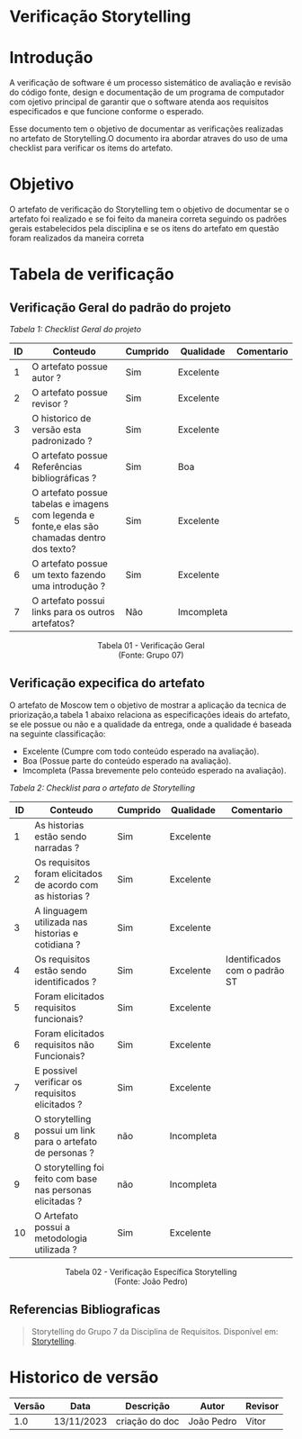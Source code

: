 # Verificação Storytelling

# Introdução

A verificação de software é um processo sistemático de avaliação e revisão do código fonte, design e documentação de um programa de computador com ojetivo principal de garantir que o software atenda aos requisitos especificados e que funcione conforme o esperado. 

Esse documento tem o objetivo de documentar as verificações realizadas no artefato de Storytelling.O documento ira abordar atraves do uso de uma checklist para verificar os items do artefato.

# Objetivo

O artefato de verificação do Storytelling tem o objetivo de documentar se o artefato foi realizado e se foi feito da maneira correta seguindo os padrões gerais estabelecidos pela disciplina e se os itens do artefato em questão foram realizados da maneira correta

# Tabela de verificação

## Verificação Geral do padrão do projeto

*Tabela 1: Checklist Geral do projeto*

| ID | Conteudo | Cumprido | Qualidade | Comentario |
|----|-----------------------------------------------------------------------------------------------|----------|------------|------------|
| 1 | O artefato possue autor ? | Sim | Excelente | |
| 2 | O artefato possue revisor ? | Sim | Excelente | |
| 3 | O historico de versão esta padronizado ? | Sim | Excelente | |
| 4 | O artefato possue Referências bibliográficas ? | Sim | Boa | |
| 5 | O artefato possue tabelas e imagens com legenda e fonte,e elas são chamadas dentro dos texto? | Sim | Excelente | |
| 6 | O artefato possue um texto fazendo uma introdução ? | Sim | Excelente | |
| 7 | O artefato possui links para os outros artefatos? | Não | Imcompleta | |

<p align="center">
Tabela 01 - Verificação Geral<br>
(Fonte: Grupo 07)
</p>

## Verificação expecifica do artefato

O artefato de Moscow tem o objetivo de mostrar a aplicação da tecnica de priorização,a tabela 1 abaixo relaciona as especificações ideais do artefato, se ele possue ou não e a qualidade da entrega, onde a qualidade é baseada na seguinte classificação:

- Excelente (Cumpre com todo conteúdo esperado na avaliação).
- Boa (Possue parte do conteúdo esperado na avaliação).
- Imcompleta (Passa brevemente pelo conteúdo esperado na avaliação).

*Tabela 2: Checklist para o artefato de Storytelling*

| ID | Conteudo | Cumprido | Qualidade | Comentario |
|----|-------------------------------------------------------------|----------|------------|-------------------------------|
| 1 | As historias estão sendo narradas ? | Sim | Excelente | |
| 2 | Os requisitos foram elicitados de acordo com as historias ? | Sim | Excelente | |
| 3 | A linguagem utilizada nas historias e cotidiana ? | Sim | Excelente | |
| 4 | Os requisitos estão sendo identificados ? | Sim | Excelente | Identificados com o padrão ST |
| 5 | Foram elicitados requisitos funcionais? | Sim | Excelente | |
| 6 | Foram elicitados requisitos não Funcionais? | Sim | Excelente | |
| 7 | E possivel verificar os requisitos elicitados ? | Sim | Excelente | |
| 8 | O storytelling possui um link para o artefato de personas ? | não | Incompleta | |
| 9 | O storytelling foi feito com base nas personas elicitadas ? | não | Incompleta | |
| 10 | O Artefato possui a metodologia utilizada ? | Sim | Excelente | |

<p align="center">
Tabela 02 - Verificação Específica Storytelling<br>
(Fonte: João Pedro)
</p>


## Referencias Bibliograficas

> Storytelling do Grupo 7 da Disciplina de Requisitos. Disponível em: [Storytelling](https://requisitos-de-software.github.io/2023.2-DETRAN/2_elicita%C3%A7%C3%A3o/storytelling/).

# Historico de versão

| Versão | Data | Descrição | Autor | Revisor |
|--------|------------|----------------|------------|---------|
| 1.0 | 13/11/2023 | criação do doc | João Pedro | Vitor |
